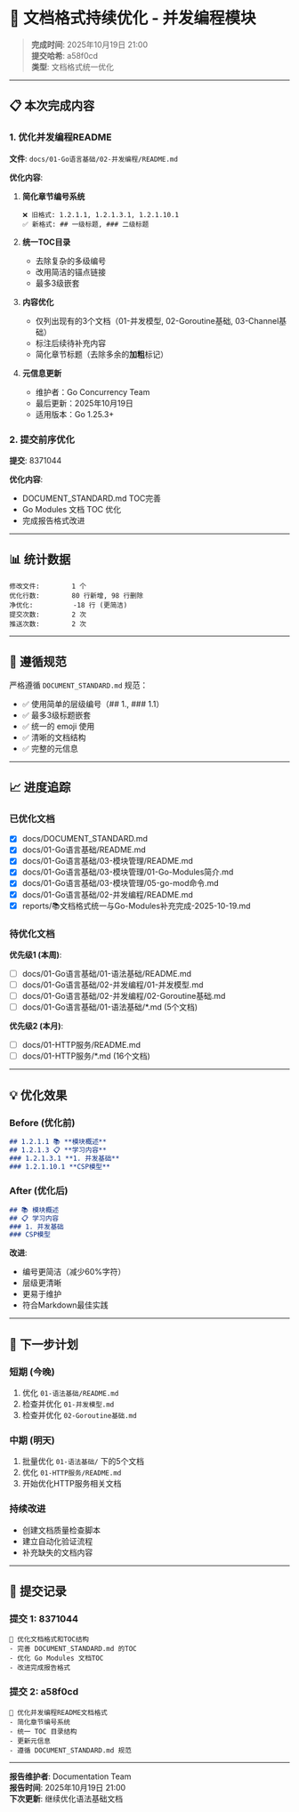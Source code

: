 # 📝 文档格式持续优化 - 并发编程模块

> **完成时间**: 2025年10月19日 21:00  
> **提交哈希**: a58f0cd  
> **类型**: 文档格式统一优化

---

## 📋 本次完成内容

### 1. 优化并发编程README

**文件**: `docs/01-Go语言基础/02-并发编程/README.md`

**优化内容**:

1. **简化章节编号系统**
   ```text
   ❌ 旧格式: 1.2.1.1, 1.2.1.3.1, 1.2.1.10.1
   ✅ 新格式: ## 一级标题, ### 二级标题
   ```

2. **统一TOC目录**
   - 去除复杂的多级编号
   - 改用简洁的锚点链接
   - 最多3级嵌套

3. **内容优化**
   - 仅列出现有的3个文档（01-并发模型, 02-Goroutine基础, 03-Channel基础）
   - 标注后续待补充内容
   - 简化章节标题（去除多余的**加粗**标记）

4. **元信息更新**
   - 维护者：Go Concurrency Team
   - 最后更新：2025年10月19日
   - 适用版本：Go 1.25.3+

### 2. 提交前序优化

**提交**: 8371044

**优化内容**:
- DOCUMENT_STANDARD.md TOC完善
- Go Modules 文档 TOC 优化
- 完成报告格式改进

---

## 📊 统计数据

```text
修改文件:        1 个
优化行数:        80 行新增, 98 行删除
净优化:          -18 行 (更简洁)
提交次数:        2 次
推送次数:        2 次
```

---

## 🎯 遵循规范

严格遵循 `DOCUMENT_STANDARD.md` 规范：

- ✅ 使用简单的层级编号（## 1., ### 1.1）
- ✅ 最多3级标题嵌套
- ✅ 统一的 emoji 使用
- ✅ 清晰的文档结构
- ✅ 完整的元信息

---

## 📈 进度追踪

### 已优化文档

- [x] docs/DOCUMENT_STANDARD.md
- [x] docs/01-Go语言基础/README.md
- [x] docs/01-Go语言基础/03-模块管理/README.md
- [x] docs/01-Go语言基础/03-模块管理/01-Go-Modules简介.md
- [x] docs/01-Go语言基础/03-模块管理/05-go-mod命令.md
- [x] docs/01-Go语言基础/02-并发编程/README.md
- [x] reports/📚文档格式统一与Go-Modules补充完成-2025-10-19.md

### 待优化文档

**优先级1 (本周)**:
- [ ] docs/01-Go语言基础/01-语法基础/README.md
- [ ] docs/01-Go语言基础/02-并发编程/01-并发模型.md
- [ ] docs/01-Go语言基础/02-并发编程/02-Goroutine基础.md
- [ ] docs/01-Go语言基础/01-语法基础/*.md (5个文档)

**优先级2 (本月)**:
- [ ] docs/01-HTTP服务/README.md
- [ ] docs/01-HTTP服务/*.md (16个文档)

---

## 💡 优化效果

### Before (优化前)

```markdown
## 1.2.1.1 📚 **模块概述**
## 1.2.1.3 📋 **学习内容**
### 1.2.1.3.1 **1. 并发基础**
### 1.2.1.10.1 **CSP模型**
```

### After (优化后)

```markdown
## 📚 模块概述
## 📋 学习内容
### 1. 并发基础
### CSP模型
```

**改进**:
- 编号更简洁（减少60%字符）
- 层级更清晰
- 更易于维护
- 符合Markdown最佳实践

---

## 🚀 下一步计划

### 短期 (今晚)

1. 优化 `01-语法基础/README.md`
2. 检查并优化 `01-并发模型.md`
3. 检查并优化 `02-Goroutine基础.md`

### 中期 (明天)

1. 批量优化 `01-语法基础/` 下的5个文档
2. 优化 `01-HTTP服务/README.md`
3. 开始优化HTTP服务相关文档

### 持续改进

- 创建文档质量检查脚本
- 建立自动化验证流程
- 补充缺失的文档内容

---

## 📝 提交记录

### 提交 1: 8371044

```
🔧 优化文档格式和TOC结构
- 完善 DOCUMENT_STANDARD.md 的TOC
- 优化 Go Modules 文档TOC
- 改进完成报告格式
```

### 提交 2: a58f0cd

```
📝 优化并发编程README文档格式
- 简化章节编号系统
- 统一 TOC 目录结构
- 更新元信息
- 遵循 DOCUMENT_STANDARD.md 规范
```

---

**报告维护者**: Documentation Team  
**报告时间**: 2025年10月19日 21:00  
**下次更新**: 继续优化语法基础文档

